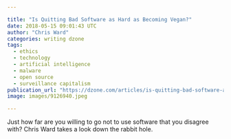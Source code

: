 ```yaml
---

title: "Is Quitting Bad Software as Hard as Becoming Vegan?"
date: 2018-05-15 09:01:43 UTC
author: "Chris Ward"
categories: writing dzone
tags:
  - ethics
  - technology
  - artificial intelligence
  - malware
  - open source
  - surveillance capitalism
publication_url: "https://dzone.com/articles/is-quitting-bad-software-as-hard-as-becoming-vegan"
image: images/9126940.jpeg

---
```

Just how far are you willing to go not to use software that you disagree with? Chris Ward takes a look down the rabbit hole.

